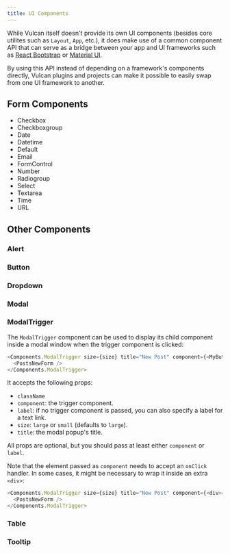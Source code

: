 ```yaml
---
title: UI Components
---
```


While Vulcan itself doesn't provide its own UI components (besides core utilites such as `Layout`, `App`, etc.), it does make use of a common component API that can serve as a bridge between your app and UI frameworks such as [React Bootstrap](https://react-bootstrap.github.io/) or [Material UI](https://www.material-ui.com/#/).

By using this API instead of depending on a framework's components directly, Vulcan plugins and projects can make it possible to easily swap from one UI framework to another. 

## Form Components

- Checkbox
- Checkboxgroup
- Date
- Datetime
- Default
- Email
- FormControl
- Number
- Radiogroup
- Select
- Textarea
- Time
- URL

## Other Components

### Alert

### Button

### Dropdown

### Modal

### ModalTrigger

The `ModalTrigger` component can be used to display its child component inside a modal window when the trigger component is clicked:

```js
<Components.ModalTrigger size={size} title="New Post" component={<MyButton/>}>
  <PostsNewForm />
</Components.ModalTrigger>
```

It accepts the following props:

- `className`
- `component`: the trigger component.
- `label`: if no trigger component is passed, you can also specify a label for a text link. 
- `size`: `large` or `small` (defaults to `large`). 
- `title`: the modal popup's title.

All props are optional, but you should pass at least either `component` or `label`. 

Note that the element passed as `component` needs to accept an `onClick` handler. In some cases, it might be necessary to wrap it inside an extra `<div>`:

```js
<Components.ModalTrigger size={size} title="New Post" component={<div><MyButton/></div>}>
  <PostsNewForm />
</Components.ModalTrigger>
```

### Table

### Tooltip